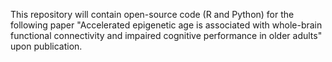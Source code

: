 This repository will contain open-source code (R and Python) for the following paper "Accelerated epigenetic age is associated with whole-brain functional connectivity and impaired cognitive performance in older adults" upon publication.
